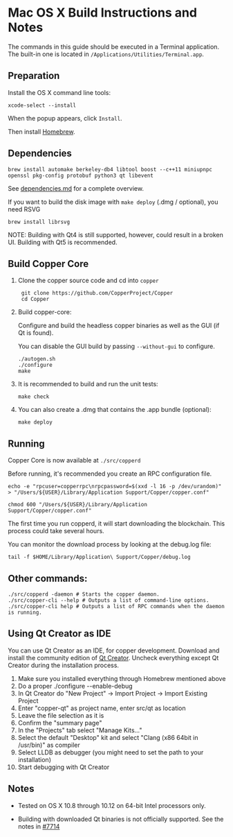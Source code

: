 Mac OS X Build Instructions and Notes
====================================
The commands in this guide should be executed in a Terminal application.
The built-in one is located in `/Applications/Utilities/Terminal.app`.

Preparation
-----------
Install the OS X command line tools:

`xcode-select --install`

When the popup appears, click `Install`.

Then install [Homebrew](https://brew.sh).

Dependencies
----------------------

    brew install automake berkeley-db4 libtool boost --c++11 miniupnpc openssl pkg-config protobuf python3 qt libevent

See [dependencies.md](dependencies.md) for a complete overview.

If you want to build the disk image with `make deploy` (.dmg / optional), you need RSVG

    brew install librsvg

NOTE: Building with Qt4 is still supported, however, could result in a broken UI. Building with Qt5 is recommended.

Build Copper Core
------------------------

1. Clone the copper source code and cd into `copper`

        git clone https://github.com/CopperProject/Copper
        cd Copper

2.  Build copper-core:

    Configure and build the headless copper binaries as well as the GUI (if Qt is found).

    You can disable the GUI build by passing `--without-gui` to configure.

        ./autogen.sh
        ./configure
        make

3.  It is recommended to build and run the unit tests:

        make check

4.  You can also create a .dmg that contains the .app bundle (optional):

        make deploy

Running
-------

Copper Core is now available at `./src/copperd`

Before running, it's recommended you create an RPC configuration file.

    echo -e "rpcuser=copperrpc\nrpcpassword=$(xxd -l 16 -p /dev/urandom)" > "/Users/${USER}/Library/Application Support/Copper/copper.conf"

    chmod 600 "/Users/${USER}/Library/Application Support/Copper/copper.conf"

The first time you run copperd, it will start downloading the blockchain. This process could take several hours.

You can monitor the download process by looking at the debug.log file:

    tail -f $HOME/Library/Application\ Support/Copper/debug.log

Other commands:
-------

    ./src/copperd -daemon # Starts the copper daemon.
    ./src/copper-cli --help # Outputs a list of command-line options.
    ./src/copper-cli help # Outputs a list of RPC commands when the daemon is running.

Using Qt Creator as IDE
------------------------
You can use Qt Creator as an IDE, for copper development.
Download and install the community edition of [Qt Creator](https://www.qt.io/download/).
Uncheck everything except Qt Creator during the installation process.

1. Make sure you installed everything through Homebrew mentioned above
2. Do a proper ./configure --enable-debug
3. In Qt Creator do "New Project" -> Import Project -> Import Existing Project
4. Enter "copper-qt" as project name, enter src/qt as location
5. Leave the file selection as it is
6. Confirm the "summary page"
7. In the "Projects" tab select "Manage Kits..."
8. Select the default "Desktop" kit and select "Clang (x86 64bit in /usr/bin)" as compiler
9. Select LLDB as debugger (you might need to set the path to your installation)
10. Start debugging with Qt Creator

Notes
-----

* Tested on OS X 10.8 through 10.12 on 64-bit Intel processors only.

* Building with downloaded Qt binaries is not officially supported. See the notes in [#7714](https://github.com/CopperProject/Copper/issues/7714)
